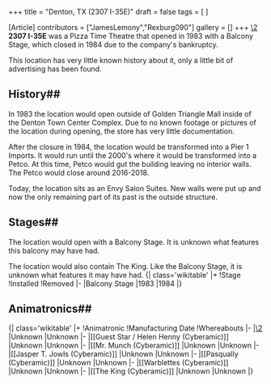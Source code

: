 +++
title = "Denton, TX (2307 I-35E)"
draft = false
tags = [ ]

[Article]
contributors = ["JamesLemony","Rexburg090"]
gallery = []
+++
[\2](\1)
**2307 I-35E** was a Pizza Time Theatre that opened in 1983 with a Balcony Stage, which closed in 1984 due to the company's bankruptcy.

This location has very little known history about it, only a little bit of advertising has been found.

## History## 
In 1983 the location would open outside of Golden Triangle Mall inside of the Denton Town Center Complex. Due to no known footage or pictures of the location during opening, the store has very little documentation. 

After the closure in 1984, the location would be transformed into a Pier 1 Imports. It would run until the 2000's where it would be transformed into a Petco. At this time, Petco would gut the building leaving no interior walls. The Petco would close around 2016-2018. 

Today, the location sits as an Envy Salon Suites. New walls were put up and now the only remaining part of its past is the outside structure. 

## Stages## 
The location would open with a Balcony Stage. It is unknown what features this balcony may have had. 

The location would also contain The King. Like the Balcony Stage, it is unknown what features it may have had. 
{| class='wikitable'
|+
!Stage
!Installed
!Removed
|-
|Balcony Stage
|1983
|1984
|}

## Animatronics## 
{| class='wikitable'
|+
!Animatronic
!Manufacturing Date
!Whereabouts
|-
|[\2](\1)
|Unknown
|Unknown
|-
|[[Guest Star / Helen Henny (Cyberamic)]]
|Unknown
|Unknown
|-
|[[Mr. Munch (Cyberamic)]]
|Unknown
|Unknown
|-
|[[Jasper T. Jowls (Cyberamic)]]
|Unknown
|Unknown
|-
|[[Pasqually (Cyberamic)]]
|Unknown
|Unknown
|-
|[[Warblettes (Cyberamic)]]
|Unknown
|Unknown
|-
|[[The King (Cyberamic)]]
|Unknown
|Unknown
|}